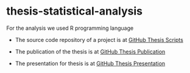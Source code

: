 # thesis-statistical-analysis

For the analysis we used R programming language

* The source code repository of a project is at [GitHub Thesis Scripts](https://github.com/latifaabdullayeva/AutonomousSystemThesis)

* The publication of the thesis is at [GitHub Thesis Publication](https://github.com/latifaabdullayeva/Thesis/tree/master/Thesis%20Paper)

* The presentation for thesis is at [GitHub Thesis Presentation](https://github.com/latifaabdullayeva/Thesis/tree/master/Thesis%20Presentation)
